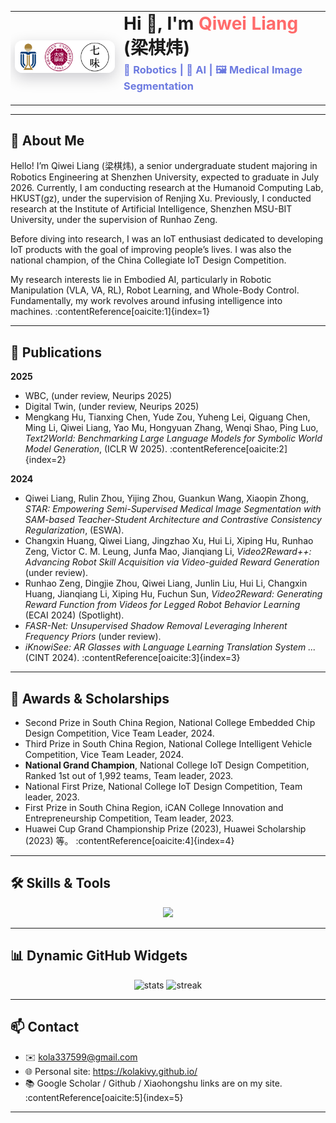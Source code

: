 <table width="100%">
  <tr>
    <td width="160" valign="middle">
      <img src="./assets/school.png" alt="Shenzhen University" width="250" style="border-radius:12px; box-shadow: 0 8px 24px rgba(2,6,23,0.2)"/>
    </td>
    <td valign="middle">
      <h1 style="margin:0">Hi 👋, I'm <span style="color:#ff6b6b">Qiwei Liang</span> (梁棋炜)</h1>
      <h3 style="margin-top:6px;color:#6c7ae0">🤖 Robotics | 🧠 AI | 🖼️ Medical Image Segmentation</h3>
    </td>
  </tr>
</table>

---

## 🌟 About Me
Hello! I’m Qiwei Liang (梁棋炜), a senior undergraduate student majoring in Robotics Engineering at Shenzhen University, expected to graduate in July 2026. Currently, I am conducting research at the Humanoid Computing Lab, HKUST(gz), under the supervision of Renjing Xu. Previously, I conducted research at the Institute of Artificial Intelligence, Shenzhen MSU-BIT University, under the supervision of Runhao Zeng.

Before diving into research, I was an IoT enthusiast dedicated to developing IoT products with the goal of improving people’s lives. I was also the national champion, of the China Collegiate IoT Design Competition.

My research interests lie in Embodied AI, particularly in Robotic Manipulation (VLA, VA, RL), Robot Learning, and Whole-Body Control. Fundamentally, my work revolves around infusing intelligence into machines. :contentReference[oaicite:1]{index=1}

---

## 🚀 Publications
**2025**
- WBC, (under review, Neurips 2025)  
- Digital Twin, (under review, Neurips 2025)  
- Mengkang Hu, Tianxing Chen, Yude Zou, Yuheng Lei, Qiguang Chen, Ming Li, Qiwei Liang, Yao Mu, Hongyuan Zhang, Wenqi Shao, Ping Luo, *Text2World: Benchmarking Large Language Models for Symbolic World Model Generation*, (ICLR W 2025). :contentReference[oaicite:2]{index=2}

**2024**
- Qiwei Liang, Rulin Zhou, Yijing Zhou, Guankun Wang, Xiaopin Zhong, *STAR: Empowering Semi-Supervised Medical Image Segmentation with SAM-based Teacher-Student Architecture and Contrastive Consistency Regularization*, (ESWA).  
- Changxin Huang, Qiwei Liang, Jingzhao Xu, Hui Li, Xiping Hu, Runhao Zeng, Victor C. M. Leung, Junfa Mao, Jianqiang Li, *Video2Reward++: Advancing Robot Skill Acquisition via Video-guided Reward Generation* (under review).  
- Runhao Zeng, Dingjie Zhou, Qiwei Liang, Junlin Liu, Hui Li, Changxin Huang, Jianqiang Li, Xiping Hu, Fuchun Sun, *Video2Reward: Generating Reward Function from Videos for Legged Robot Behavior Learning* (ECAI 2024) (Spotlight).  
- *FASR-Net: Unsupervised Shadow Removal Leveraging Inherent Frequency Priors* (under review).  
- *iKnowiSee: AR Glasses with Language Learning Translation System ...* (CINT 2024). :contentReference[oaicite:3]{index=3}

---

## 🏅 Awards & Scholarships
- Second Prize in South China Region, National College Embedded Chip Design Competition, Vice Team Leader, 2024.  
- Third Prize in South China Region, National College Intelligent Vehicle Competition, Vice Team Leader, 2024.  
- **National Grand Champion**, National College IoT Design Competition, Ranked 1st out of 1,992 teams, Team leader, 2023.  
- National First Prize, National College IoT Design Competition, Team leader, 2023.  
- First Prize in South China Region, iCAN College Innovation and Entrepreneurship Competition, Team leader, 2023.  
- Huawei Cup Grand Championship Prize (2023), Huawei Scholarship (2023) 等。 :contentReference[oaicite:4]{index=4}

---

## 🛠 Skills & Tools
<p align="center">
  <img src="https://skillicons.dev/icons?i=python,pytorch,cpp,ros,arduino,raspberrypi,matlab,git,linux" />
</p>

---

## 📊 Dynamic GitHub Widgets
<p align="center">
  <img src="https://github-readme-stats.vercel.app/api?username=KolaKivy&show_icons=true&theme=radical" alt="stats" />
  <img src="https://github-readme-streak-stats.herokuapp.com/?user=KolaKivy&theme=radical" alt="streak" />
</p>

---

## 📫 Contact
- ✉️ kola337599@gmail.com  
- 🌐 Personal site: https://kolakivy.github.io/  
- 📚 Google Scholar / Github / Xiaohongshu links are on my site. :contentReference[oaicite:5]{index=5}

---